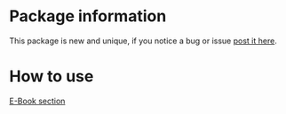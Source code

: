 # Package information

This package is new and unique, if you notice a bug or issue [post it here](https://github.com/kataras/iris/issues).

# How to use

[E-Book section](https://kataras.gitbooks.io/iris/content/package-websocket.html)
